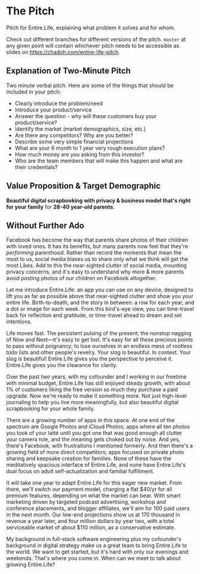 The Pitch
=========

Pitch for Entire.Life, explaining what problem it solves and for whom.

Check out different branches for different versions of the pitch. `master` at
any given point will contain whichever pitch needs to be accessible as slides
on https://chadoh.com/entire-life-pitch.


Explanation of Two-Minute Pitch
-------------------------------

Two minute verbal pitch. Here are some of the things that should be included in your pitch:

- Clearly introduce the problem/need
- Introduce your product/service
- Answer the question - why will these customers buy your product/service?
- Identify the market (market demographics, size, etc.)
- Are there any competitors?  Why are you better?
- Describe some very simple financial projections
- What are your 6 month to 1 year very rough execution plans?
- How much money are you asking from this investor?
- Who are the team members that will make this happen and what are their credentials?


Value Proposition & Target Demographic
--------------------------------------

**Beautiful digital scrapbooking with privacy & business model that's right for your family** for **28-40 year-old parents**.


Without Further Ado
-------------------

Facebook has become the way that parents share photos of their children with loved ones. It has its benefits, but many parents now feel that they're _performing_ parenthood. Rather than record the moments that mean the most to us, social media biases us to share only what we think will get the most Likes. Add to this the near-sighted clutter of social media, mounting privacy concerns, and it's easy to understand why more & more parents avoid posting photos of our children on Facebook altogether.

Let me introduce Entire.Life: an app you can use on any device, designed to lift you as far as possible above that near-sighted clutter and show you your entire life. Birth-to-death, and the story in between: a row for each year, and a dot or image for each week. From this bird's-eye view, you can time-travel back for reflection and gratitude, or time-travel ahead to dream and set intentions.

Life moves fast. The persistent pulsing of the present; the nonstop nagging of Now and Next—it's easy to get lost. It's easy for all these precious points to pass without poignancy; to lose ourselves in an endless mess of rootless todo lists and other people's revelry. Your slog is beautiful. In context. Your slog is beautiful! Entire.Life gives you the perspective to perceive it. Entire.Life gives you the clearance for clarity.

Over the past two years, with my cofounder and I working in our freetime with minimal budget, Entire.Life has still enjoyed steady growth, with about 1% of customers liking the free version so much they purchase a paid upgrade. Now we're ready to make it something more. Not just high-level journaling to help you live more meaningfully, but also beautiful digital scrapbooking for your whole family.

There are a growing number of apps in this space. At one end of the spectrum are Google Photos and iCloud Photos; apps where all ten photos you took of your latté until you got one that was good enough all clutter your camera role, and the meaning gets choked out by noise. And yes, there's Facebook, with frustrations I mentioned formerly. And then there's a growing field of more direct competitors; apps focused on private photo sharing and keepsake creation for families. None of these have the meditatively spacious interface of Entire.Life, and none have Entire.Life's dual focus on adult self-actualization and familial fulfillment.

It will take one year to adapt Entire.Life for this eager new market. From there, we'll switch our payment model, charging a flat $40/yr for all premium features, depending on what the market can bear. With smart marketing driven by targeted podcast advertising, workshop and conference placements, and blogger affiliates, we'll aim for 100 paid users in the next month. Our low-end projections show us at 170 thousand in revenue a year later, and four million dollars by year two, with a total serviceable market of about $110 million, as a conservative estimate.

My background in full-stack software engineering plus my cofounder's background in digital strategy make us a great team to bring Entire.Life to the world. We want to get started, but it's hard with only our evenings and weekends. That's where you come in. When can we meet to talk about growing Entire.Life?
